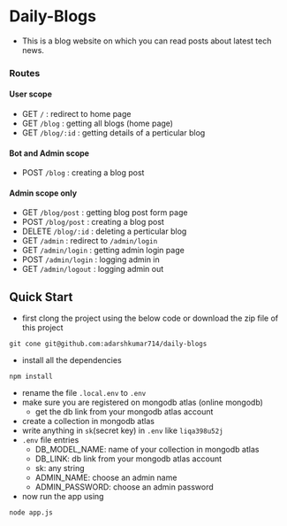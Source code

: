 # Daily-Blogs
* This is a blog website on which you can read posts about latest tech news.

### Routes
#### User scope
* GET `/` : redirect to home page
* GET `/blog` : getting all blogs (home page)
* GET `/blog/:id` : getting details of a perticular blog

#### Bot and Admin scope
* POST `/blog` : creating a blog post

#### Admin scope only
* GET `/blog/post` : getting blog post form page
* POST `/blog/post` : creating a blog post
* DELETE `/blog/:id` : deleting a perticular blog
* GET `/admin` : redirect to `/admin/login`
* GET `/admin/login` : getting admin login page
* POST `/admin/login` : logging admin in
* GET `/admin/logout` : logging admin out

## Quick Start
* first clong the project using the below code or download the zip file of this project
```
git cone git@github.com:adarshkumar714/daily-blogs
```
* install all the dependencies
```
npm install
```
* rename the file `.local.env` to `.env`
* make sure you are registered on mongodb atlas (online mongodb)
  * get the db link from your mongodb atlas account
* create a collection in mongodb atlas
* write anything in `sk`(secret key) in `.env` like `liqa398u52j`
* `.env` file entries
  * DB_MODEL_NAME: name of your collection in mongodb atlas
  * DB_LINK: db link from your mongodb atlas account
  * sk: any string
  * ADMIN_NAME: choose an admin name
  * ADMIN_PASSWORD: choose an admin password
* now run the app using
```
node app.js
```
